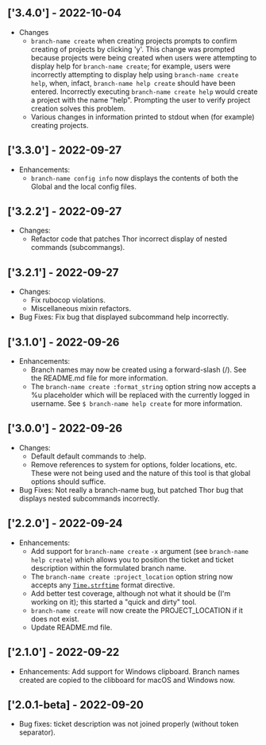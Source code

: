 ## ['3.4.0'] - 2022-10-04
* Changes
  * `branch-name create` when creating projects prompts to confirm creating of projects by clicking 'y'. This change was prompted because projects were being created when users were attempting to display help for `branch-name create`; for example, users were incorrectly attempting to display help using `branch-name create help`, when, infact, `branch-name help create` should have been entered. Incorrectly executing `branch-name create help` would create a project with the name "help". Prompting the user to verify project creation solves this problem.
  * Various changes in information printed to stdout when (for example) creating projects.

## ['3.3.0'] - 2022-09-27
* Enhancements:
  * `branch-name config info` now displays the contents of both the Global and the local config files.

## ['3.2.2'] - 2022-09-27
* Changes:
  * Refactor code that patches Thor incorrect display of nested commands (subcommangs).

## ['3.2.1'] - 2022-09-27
* Changes:
  * Fix rubocop violations.
  * Miscellaneous mixin refactors.
* Bug Fixes: Fix bug that displayed subcommand help incorrectly.

## ['3.1.0'] - 2022-09-26
* Enhancements:
  * Branch names may now be created using a forward-slash (/). See the README.md file for more information.
  * The `branch-name create :format_string` option string now accepts a %u placeholder which will be replaced with the currently logged in username. See `$ branch-name help create` for more information.

## ['3.0.0'] - 2022-09-26
* Changes:
  * Default default commands to :help.
  * Remove references to system for options, folder locations, etc. These were not being used and the nature of this tool is that global options should suffice.
* Bug Fixes: Not really a branch-name bug, but patched Thor bug that displays nested subcommands incorrectly.

## ['2.2.0'] - 2022-09-24
* Enhancements:
  * Add support for `branch-name create` `-x` argument (see `branch-name help create`) which allows you to position the ticket and ticket description within the formulated branch name.
  * The `branch-name create :project_location` option string now accepts any [`Time.strftime`](`https://apidock.com/ruby/Time/strftime`) format directive.
  * Add better test coverage, although not what it should be (I'm working on it); this started a "quick and dirty" tool.
  * `branch-name create` will now create the PROJECT_LOCATION if it does not exist.
  * Update README.md file.

## ['2.1.0'] - 2022-09-22
* Enhancements: Add support for Windows clipboard. Branch names created are copied to the clibboard for macOS and Windows now.

## ['2.0.1-beta] - 2022-09-20
* Bug fixes: ticket description was not joined properly (without token separator).
